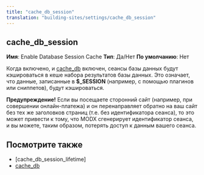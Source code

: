 ```yaml
---
title: "cache_db_session"
translation: "building-sites/settings/cache_db_session"
---
```


## cache\_db\_session

**Имя**: Enable Database Session Cache
**Тип**: Да/Нет
**По умолчанию**: Нет

Когда включено, и [cache\_db](building-sites/settings/cache_db "cache_db") включен, сеансы базы данных будут кэшироваться в кеше набора результатов базы данных. Это означает, что данные, записанные в **$\_SESSION** (например, с помощью плагинов или сниппетов), будут кэшироваться.

**Предупреждение!**
Если вы посещаете сторонний сайт (например, при совершении онлайн-платежа) и он перенаправляет обратно на ваш сайт без тех же заголовков страниц (т.е. без идентификатора сеанса), то это может привести к тому, что MODX сгенерирует идентификатор сеанса, и вы можете, таким образом, потерять доступ к данным вашего сеанса.

## Посмотрите также

- \[cache\_db\_session\_lifetime\]
- [cache\_db](building-sites/settings/cache_db "cache_db")
